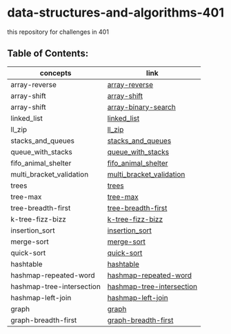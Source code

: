 # data-structures-and-algorithms-401

this repository for challenges in 401

## Table of Contents:

concepts | link
------------ | -------------
array-reverse |[array-reverse](https://obada-gh.github.io/data-structures-and-algorithms-401/array-reverse/)
array-shift |[array-shift](https://obada-gh.github.io/data-structures-and-algorithms-401/array-shift/)
array-shift |[array-binary-search](https://obada-gh.github.io/data-structures-and-algorithms-401/array-binary-search/)
linked_list |[linked_list](https://obada-gh.github.io/data-structures-and-algorithms-401/Data-Structures/python/linked_list/)
ll_zip |[ll_zip](https://obada-gh.github.io/data-structures-and-algorithms-401/challenges/ll_zip/)
stacks_and_queues |[stacks_and_queues](https://obada-gh.github.io/data-structures-and-algorithms-401/Data-Structures/python/stacks_and_queues/)
queue_with_stacks |[queue_with_stacks](https://obada-gh.github.io/data-structures-and-algorithms-401/challenges/queue_with_stacks/)
fifo_animal_shelter |[fifo_animal_shelter](https://obada-gh.github.io/data-structures-and-algorithms-401/challenges/fifo_animal_shelter/)
multi_bracket_validation |[multi_bracket_validation](https://obada-gh.github.io/data-structures-and-algorithms-401/challenges/multi_bracket_validation/)
trees |[trees](https://obada-gh.github.io/data-structures-and-algorithms-401/Data-Structures/python/trees/)
tree-max |[tree-max](https://obada-gh.github.io/data-structures-and-algorithms-401/Data-Structures/python/trees/)
tree-breadth-first |[tree-breadth-first](https://obada-gh.github.io/data-structures-and-algorithms-401/Data-Structures/python/trees/)
k-tree-fizz-bizz |[k-tree-fizz-bizz](https://obada-gh.github.io/data-structures-and-algorithms-401/Data-Structures/python/k-tree/)
insertion_sort |[insertion_sort](https://obada-gh.github.io/data-structures-and-algorithms-401/challenges/Insertion-Sort/)
merge-sort |[merge-sort](https://obada-gh.github.io/data-structures-and-algorithms-401/challenges/merge-sort/merge-sort/)
quick-sort |[quick-sort](https://obada-gh.github.io/data-structures-and-algorithms-401/challenges/quick-sort/)
hashtable |[hashtable](https://obada-gh.github.io/data-structures-and-algorithms-401/Data-Structures/python/hashtable/)
hashmap-repeated-word |[hashmap-repeated-word](https://obada-gh.github.io/data-structures-and-algorithms-401/Data-Structures/python/hashmap-repeated-word/)
hashmap-tree-intersection |[hashmap-tree-intersection](https://obada-gh.github.io/data-structures-and-algorithms-401/Data-Structures/python/hashmap-tree-intersection/)
hashmap-left-join |[hashmap-left-join](https://obada-gh.github.io/data-structures-and-algorithms-401/Data-Structures/python/hashmap-left-join/)
graph |[graph](https://obada-gh.github.io/data-structures-and-algorithms-401/Data-Structures/python/graph/)
graph-breadth-first |[graph-breadth-first](https://obada-gh.github.io/data-structures-and-algorithms-401/Data-Structures/python/graph/)

